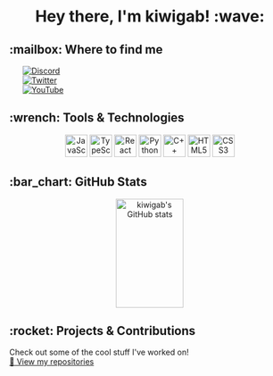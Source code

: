 <h1 align="center">Hey there, I'm kiwigab! :wave:</h1>
<h2>:mailbox: Where to find me</h2>
<ul style="list-style-type: none;">
  <li>
    <a href="https://discord.com/users/402863479192551455"><img src="https://img.shields.io/badge/Discord-@kiwigab-7289DA?style=for-the-badge&logo=discord&logoColor=white" alt="Discord"></a>
  </li>
  <li>
    <a href="https://twitter.com/kiwigab_"><img src="https://img.shields.io/badge/Twitter-@kiwigab_-1DA1F2?style=for-the-badge&logo=x&logoColor=white" alt="Twitter"></a>
  </li>
  <li>
    <a href="https://www.youtube.com/@kiwigab_"><img src="https://img.shields.io/badge/YouTube-@kiwigab-red?style=for-the-badge&logo=youtube&logoColor=white" alt="YouTube"></a>
  </li>
</ul>
<h2>:wrench: Tools & Technologies</h2>
<p align="center">
  <img src="https://cdn.jsdelivr.net/gh/devicons/devicon/icons/javascript/javascript-original.svg" width="40px" alt="JavaScript"/>
  <img src="https://cdn.jsdelivr.net/gh/devicons/devicon/icons/typescript/typescript-original.svg" width="40px" alt="TypeScript"/>
  <img src="https://cdn.jsdelivr.net/gh/devicons/devicon/icons/react/react-original.svg" width="40px" alt="React"/>
  <img src="https://cdn.jsdelivr.net/gh/devicons/devicon/icons/python/python-original.svg" width="40px" alt="Python"/>
  <img src="https://cdn.jsdelivr.net/gh/devicons/devicon/icons/cplusplus/cplusplus-original.svg" width="40px" alt="C++"/>
  <img src="https://cdn.jsdelivr.net/gh/devicons/devicon/icons/html5/html5-original.svg" width="40px" alt="HTML5"/>
  <img src="https://cdn.jsdelivr.net/gh/devicons/devicon/icons/css3/css3-original.svg" width="40px" alt="CSS3"/>
</p>
<h2>:bar_chart: GitHub Stats</h2>
<p align="center">
  <img src="https://github-readme-stats.vercel.app/api?username=kiwigab&show_icons=true&theme=radical" alt="kiwigab's GitHub stats" width="49%" height="195px"/>
</p>
<h2>:rocket: Projects & Contributions</h2>
<p>
  Check out some of the cool stuff I've worked on! <br>
  <a href="https://github.com/kiwigab?tab=repositories">🔗 View my repositories</a>
</p>
